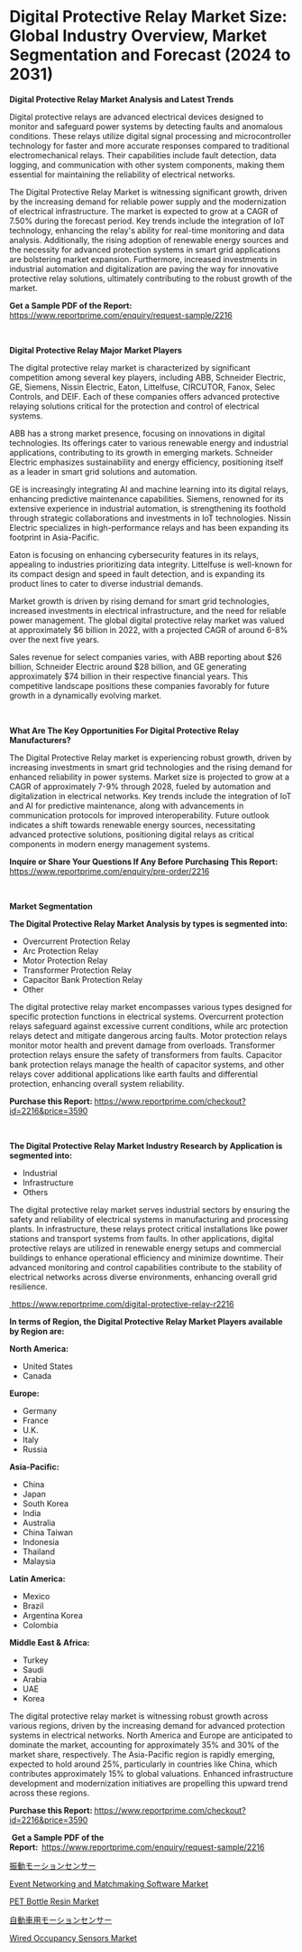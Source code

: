 <p><h1>Digital Protective Relay Market Size: Global Industry Overview, Market Segmentation and Forecast (2024 to 2031)</h1></p><p><strong>Digital Protective Relay Market Analysis and Latest Trends</strong></p>
<p><p>Digital protective relays are advanced electrical devices designed to monitor and safeguard power systems by detecting faults and anomalous conditions. These relays utilize digital signal processing and microcontroller technology for faster and more accurate responses compared to traditional electromechanical relays. Their capabilities include fault detection, data logging, and communication with other system components, making them essential for maintaining the reliability of electrical networks.</p><p>The Digital Protective Relay Market is witnessing significant growth, driven by the increasing demand for reliable power supply and the modernization of electrical infrastructure. The market is expected to grow at a CAGR of 7.50% during the forecast period. Key trends include the integration of IoT technology, enhancing the relay's ability for real-time monitoring and data analysis. Additionally, the rising adoption of renewable energy sources and the necessity for advanced protection systems in smart grid applications are bolstering market expansion. Furthermore, increased investments in industrial automation and digitalization are paving the way for innovative protective relay solutions, ultimately contributing to the robust growth of the market.</p></p>
<p><strong>Get a Sample PDF of the Report:&nbsp;</strong> <a href="https://www.reportprime.com/enquiry/request-sample/2216">https://www.reportprime.com/enquiry/request-sample/2216</a></p>
<p>&nbsp;</p>
<p><strong>Digital Protective Relay Major Market Players</strong></p>
<p><p>The digital protective relay market is characterized by significant competition among several key players, including ABB, Schneider Electric, GE, Siemens, Nissin Electric, Eaton, Littelfuse, CIRCUTOR, Fanox, Selec Controls, and DEIF. Each of these companies offers advanced protective relaying solutions critical for the protection and control of electrical systems.</p><p>ABB has a strong market presence, focusing on innovations in digital technologies. Its offerings cater to various renewable energy and industrial applications, contributing to its growth in emerging markets. Schneider Electric emphasizes sustainability and energy efficiency, positioning itself as a leader in smart grid solutions and automation.</p><p>GE is increasingly integrating AI and machine learning into its digital relays, enhancing predictive maintenance capabilities. Siemens, renowned for its extensive experience in industrial automation, is strengthening its foothold through strategic collaborations and investments in IoT technologies. Nissin Electric specializes in high-performance relays and has been expanding its footprint in Asia-Pacific.</p><p>Eaton is focusing on enhancing cybersecurity features in its relays, appealing to industries prioritizing data integrity. Littelfuse is well-known for its compact design and speed in fault detection, and is expanding its product lines to cater to diverse industrial demands.</p><p>Market growth is driven by rising demand for smart grid technologies, increased investments in electrical infrastructure, and the need for reliable power management. The global digital protective relay market was valued at approximately $6 billion in 2022, with a projected CAGR of around 6-8% over the next five years.</p><p>Sales revenue for select companies varies, with ABB reporting about $26 billion, Schneider Electric around $28 billion, and GE generating approximately $74 billion in their respective financial years. This competitive landscape positions these companies favorably for future growth in a dynamically evolving market.</p></p>
<p>&nbsp;</p>
<p><strong>What Are The Key Opportunities For Digital Protective Relay Manufacturers?</strong></p>
<p><p>The Digital Protective Relay market is experiencing robust growth, driven by increasing investments in smart grid technologies and the rising demand for enhanced reliability in power systems. Market size is projected to grow at a CAGR of approximately 7-9% through 2028, fueled by automation and digitalization in electrical networks. Key trends include the integration of IoT and AI for predictive maintenance, along with advancements in communication protocols for improved interoperability. Future outlook indicates a shift towards renewable energy sources, necessitating advanced protective solutions, positioning digital relays as critical components in modern energy management systems.</p></p>
<p><strong>Inquire or Share Your Questions If Any Before Purchasing This Report:</strong> <a href="https://www.reportprime.com/enquiry/pre-order/2216">https://www.reportprime.com/enquiry/pre-order/2216</a></p>
<p>&nbsp;</p>
<p><strong>Market Segmentation</strong></p>
<p><strong>The Digital Protective Relay Market Analysis by types is segmented into:</strong></p>
<p><ul><li>Overcurrent Protection Relay</li><li>Arc Protection Relay</li><li>Motor Protection Relay</li><li>Transformer Protection Relay</li><li>Capacitor Bank Protection Relay</li><li>Other</li></ul></p>
<p><p>The digital protective relay market encompasses various types designed for specific protection functions in electrical systems. Overcurrent protection relays safeguard against excessive current conditions, while arc protection relays detect and mitigate dangerous arcing faults. Motor protection relays monitor motor health and prevent damage from overloads. Transformer protection relays ensure the safety of transformers from faults. Capacitor bank protection relays manage the health of capacitor systems, and other relays cover additional applications like earth faults and differential protection, enhancing overall system reliability.</p></p>
<p><strong>Purchase this Report:&nbsp;</strong><a href="https://www.reportprime.com/checkout?id=2216&price=3590">https://www.reportprime.com/checkout?id=2216&price=3590</a></p>
<p>&nbsp;</p>
<p><strong>The Digital Protective Relay Market Industry Research by Application is segmented into:</strong></p>
<p><ul><li>Industrial</li><li>Infrastructure</li><li>Others</li></ul></p>
<p><p>The digital protective relay market serves industrial sectors by ensuring the safety and reliability of electrical systems in manufacturing and processing plants. In infrastructure, these relays protect critical installations like power stations and transport systems from faults. In other applications, digital protective relays are utilized in renewable energy setups and commercial buildings to enhance operational efficiency and minimize downtime. Their advanced monitoring and control capabilities contribute to the stability of electrical networks across diverse environments, enhancing overall grid resilience.</p></p>
<p><a href="https://www.reportprime.com/digital-protective-relay-r2216">&nbsp;https://www.reportprime.com/digital-protective-relay-r2216</a></p>
<p><strong>In terms of Region, the Digital Protective Relay Market Players available by Region are:</strong></p>
<p>
    <p> <strong> North America: </strong>
        <ul>
            <li>United States</li>
            <li>Canada</li>
        </ul>
        </p> 
    <p> <strong> Europe: </strong>
        <ul>
            <li>Germany</li>
            <li>France</li>
            <li>U.K.</li>
            <li>Italy</li>
            <li>Russia</li>
        </ul>
        </p> 
    <p> <strong> Asia-Pacific: </strong>
        <ul>
            <li>China</li>
            <li>Japan</li>
            <li>South Korea</li>
            <li>India</li>
            <li>Australia</li>
            <li>China Taiwan</li>
            <li>Indonesia</li>
            <li>Thailand</li>
            <li>Malaysia</li>
        </ul>
        </p> 
    <p> <strong> Latin America: </strong>
        <ul>
            <li>Mexico</li>
            <li>Brazil</li>
            <li>Argentina Korea</li>
            <li>Colombia</li>
        </ul>
        </p> 
    <p> <strong> Middle East & Africa: </strong>
        <ul>
            <li>Turkey</li>
            <li>Saudi</li>
            <li>Arabia</li>
            <li>UAE</li>
            <li>Korea</li>
        </ul>
    </p>
    </p>
<p><p>The digital protective relay market is witnessing robust growth across various regions, driven by the increasing demand for advanced protection systems in electrical networks. North America and Europe are anticipated to dominate the market, accounting for approximately 35% and 30% of the market share, respectively. The Asia-Pacific region is rapidly emerging, expected to hold around 25%, particularly in countries like China, which contributes approximately 15% to global valuations. Enhanced infrastructure development and modernization initiatives are propelling this upward trend across these regions.</p></p>
<p><strong>Purchase this Report: </strong><a href="https://www.reportprime.com/checkout?id=2216&price=3590">https://www.reportprime.com/checkout?id=2216&price=3590</a></p>
<p>&nbsp;<strong>Get a Sample PDF of the Report:&nbsp;&nbsp;</strong><a href="https://www.reportprime.com/enquiry/request-sample/2216">https://www.reportprime.com/enquiry/request-sample/2216</a></p>
<p><strong></strong></p>
<p><p><a href="https://medium.com/@oswaldheman9gu/%E6%8C%AF%E5%8B%95%E3%83%A2%E3%83%BC%E3%82%B7%E3%83%A7%E3%83%B3%E3%82%BB%E3%83%B3%E3%82%B5%E3%83%BC%E5%B8%82%E5%A0%B4-2024%E5%B9%B4%E3%81%8B%E3%82%892031%E5%B9%B4%E3%81%AE%E3%82%B0%E3%83%AD%E3%83%BC%E3%83%90%E3%83%AB%E5%B8%82%E5%A0%B4%E3%81%AE%E6%B4%9E%E5%AF%9F%E3%81%A8%E8%B2%A9%E5%A3%B2%E5%8B%95%E5%90%91-c4dfe450b3ed">振動モーションセンサー</a></p><p><a href="https://issuu.com/reportprime-2/docs/event-networking-and-matchmaking-so_ba1e3dc84d86ad">Event Networking and Matchmaking Software Market</a></p><p><a href="https://www.linkedin.com/pulse/strategic-roadmap-success-global-pet-bottle-resin-market-analysis2024-eublc?trackingId=7uowEjqDSu2DhW4QKwUZqA%3D%3D">PET Bottle Resin Market</a></p><p><a href="https://medium.com/@carengczpoe/%E4%B8%96%E7%95%8C%E3%81%AE%E8%87%AA%E5%8B%95%E8%BB%8A%E7%94%A8%E3%83%A2%E3%83%BC%E3%82%B7%E3%83%A7%E3%83%B3%E3%82%BB%E3%83%B3%E3%82%B5%E3%83%BC%E5%B8%82%E5%A0%B4%E8%A6%8F%E6%A8%A1%E3%81%AF-%E6%A5%AD%E7%95%8C%E3%81%AE%E4%BA%88%E6%B8%AC%E3%81%AB%E3%82%88%E3%82%8C%E3%81%B0-2024%E5%B9%B4%E3%81%8B%E3%82%892031%E5%B9%B4%E3%81%AB%E3%81%8B%E3%81%91%E3%81%A6%E5%B9%B4%E5%B9%B3%E5%9D%87%E6%88%90%E9%95%B7%E7%8E%8712-5-%E3%82%92%E7%B5%8C%E9%A8%93%E3%81%99%E3%82%8B%E3%81%A8%E4%BA%88%E6%83%B3%E3%81%95%E3%82%8C%E3%81%A6%E3%81%84%E3%81%BE%E3%81%99-8e1e63aced59">自動車用モーションセンサー</a></p><p><a href="https://github.com/KamrulHadi87/Market-Research-Report-List-1/blob/main/wired-occupancy-sensors-market.md">Wired Occupancy Sensors Market</a></p></p>